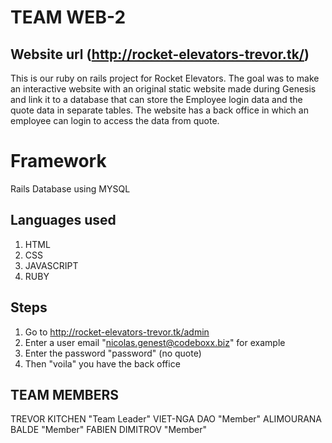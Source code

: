 # TEAM WEB-2

## Website url (http://rocket-elevators-trevor.tk/)

This is our ruby on rails project for Rocket Elevators. The goal was to make an interactive website with an original static website made during Genesis and link it to a database that can store the Employee login data and the quote data in separate tables. The website has a back office in which an employee can login to access the data from quote.

# Framework

 Rails Database using MYSQL

## Languages used

1. HTML
2. CSS
3. JAVASCRIPT
4. RUBY

## Steps
1.  Go to http://rocket-elevators-trevor.tk/admin
2. Enter a user email "nicolas.genest@codeboxx.biz" for example
3. Enter the password "password" (no quote)
4. Then "voila" you have the back office

## TEAM MEMBERS

TREVOR KITCHEN "Team Leader"
VIET-NGA DAO "Member"
ALIMOURANA BALDE "Member"
FABIEN DIMITROV "Member"